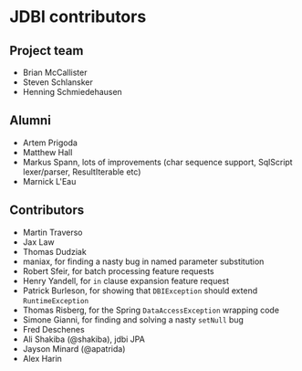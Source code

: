 # JDBI contributors

## Project team

- Brian McCallister
- Steven Schlansker
- Henning Schmiedehausen

## Alumni

- Artem Prigoda
- Matthew Hall
- Markus Spann, lots of improvements (char sequence support, SqlScript lexer/parser, ResultIterable etc)
- Marnick L'Eau

## Contributors

- Martin Traverso
- Jax Law
- Thomas Dudziak
- maniax, for finding a nasty bug in named parameter substitution
- Robert Sfeir, for batch processing feature requests
- Henry Yandell, for `in` clause expansion feature request
- Patrick Burleson, for showing that `DBIException` should extend `RuntimeException`
- Thomas Risberg, for the Spring `DataAccessException` wrapping code
- Simone Gianni, for finding and solving a nasty `setNull` bug
- Fred Deschenes
- Ali Shakiba (@shakiba), jdbi JPA
- Jayson Minard (@apatrida)
- Alex Harin
